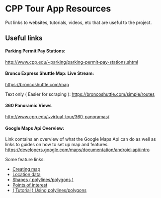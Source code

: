 # CPP Tour App Resources
Put links to websites, tutorials, videos, etc that are useful to the project.

## Useful links
#### Parking Permit Pay Stations:
http://www.cpp.edu/~parking/parking-permit-pay-stations.shtml

#### Bronco Express Shuttle Map: Live Stream:
https://broncoshuttle.com/map

Text only ( Easier for scraping ):
https://broncoshuttle.com/simple/routes

#### 360 Panoramic Views
http://www.cpp.edu/~virtual-tour/360-panoramas/

#### Google Maps Api Overview:
Link contains an overview of what the Google Maps Api can do as well as links to guides on how to set up map and features.
https://developers.google.com/maps/documentation/android-api/intro

Some feature links:
- [Creating map]( https://developers.google.com/maps/documentation/android-api/map)
- [Location data]( https://developers.google.com/maps/documentation/android-api/location )
- [Shapes ( polylines/polygons )]( https://developers.google.com/maps/documentation/android-api/shapes )
- [Points of interest]( https://developers.google.com/maps/documentation/android-api/poi )	
- [( Tutorial ) Using polylines/polygons]( https://developers.google.com/maps/documentation/android-api/polygon-tutorial )
